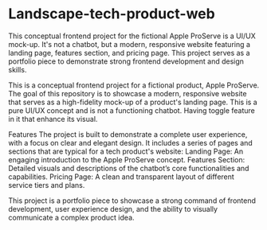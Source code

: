 # Landscape-tech-product-web
This conceptual frontend project for the fictional Apple ProServe is a UI/UX mock-up. It's not a chatbot, but a modern, responsive website featuring a landing page, features section, and pricing page. This project serves as a portfolio piece to demonstrate strong frontend development and design skills.

This is a conceptual frontend project for a fictional product, Apple ProServe. The goal of this repository is to showcase a modern, responsive website that serves as a high-fidelity mock-up of a product's landing page. This is a pure UI/UX concept and is not a functioning chatbot. Having toggle feature in it that enhance its visual.

Features
The project is built to demonstrate a complete user experience, with a focus on clear and elegant design. It includes a series of pages and sections that are typical for a tech product's website:
Landing Page: An engaging introduction to the Apple ProServe concept.
Features Section: Detailed visuals and descriptions of the chatbot’s core functionalities and capabilities.
Pricing Page: A clean and transparent layout of different service tiers and plans.

This project is a portfolio piece to showcase a strong command of frontend development, user experience design, and the ability to visually communicate a complex product idea.
